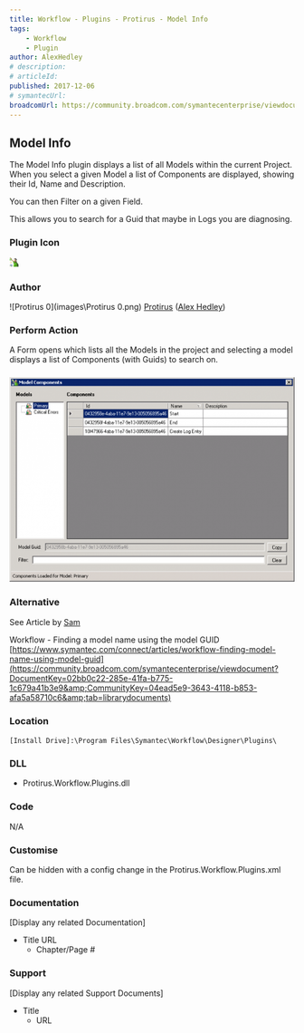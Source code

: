```yaml
---
title: Workflow - Plugins - Protirus - Model Info
tags:
    - Workflow
    - Plugin
author: AlexHedley
# description: 
# articleId: 
published: 2017-12-06
# symantecUrl:
broadcomUrl: https://community.broadcom.com/symantecenterprise/viewdocument/workflow-plugins-protirus-mod?CommunityKey=04ead5e9-3643-4118-b853-afa5a58710c6&tab=librarydocuments
---
```


## Model Info
  
The Model Info plugin displays a list of all Models within the current Project. When you select a given Model a list of Components are displayed, showing their Id, Name and Description.
  
You can then Filter on a given Field.
  
This allows you to search for a Guid that maybe in Logs you are diagnosing.
  
### Plugin Icon
  
![Workflow](images\Workflow.png)
  
### Author
  
![Protirus 0](images\Protirus 0.png) [Protirus](https://www.protirus.com) ([Alex Hedley](https://www.symantec.com/connect/user/alexhedley))

### Perform Action
  
A Form opens which lists all the Models in the project and selecting a model displays a list of Components (with Guids) to search on.
  
### ![Workflow Plugins ModelInfo2](images\Workflow-Plugins-ModelInfo2.png)

### Alternative
  
See Article by [Sam](https://www.symantec.com/connect/user/sam-pace)
  
Workflow - Finding a model name using the model GUID  
[https://www.symantec.com/connect/articles/workflow-finding-model-name-using-model-guid](https://community.broadcom.com/symantecenterprise/viewdocument?DocumentKey=02bb0c22-285e-41fa-b775-1c679a41b3e9&amp;CommunityKey=04ead5e9-3643-4118-b853-afa5a58710c6&amp;tab=librarydocuments)

### Location

    [Install Drive]:\Program Files\Symantec\Workflow\Designer\Plugins\

### DLL
  
- Protirus.Workflow.Plugins.dll

### Code
  
N/A

### Customise
  
Can be hidden with a config change in the Protirus.Workflow.Plugins.xml file.

### Documentation
  
[Display any related Documentation]

- Title URL
    - Chapter/Page #

### Support
  
[Display any related Support Documents]

- Title
    - URL
